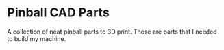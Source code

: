 # Pinball CAD Parts

A collection of neat pinball parts to 3D print. These are parts that I needed to build my machine. 
